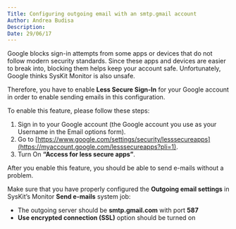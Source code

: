 ```yaml
---
Title: Configuring outgoing email with an smtp.gmail account
Author: Andrea Budisa
Description:
Date: 29/06/17
---
```

Google blocks sign-in attempts from some apps or devices that do not follow modern security standards. Since these apps and devices are easier to break into, blocking them helps keep your account safe. Unfortunately, Google thinks SysKit Monitor is also unsafe.

Therefore, you have to enable __Less Secure Sign-In__ for your Google account in order to enable sending emails in this configuration.

To enable this feature, please follow these steps:

1. Sign in to your Google account (the Google account you use as your Username in the Email options form).
1. Go to [https://www.google.com/settings/security/lesssecureapps](https://myaccount.google.com/lesssecureapps?pli=1).
1. Turn On __“Access for less secure apps”__.

After you enable this feature, you should be able to send e-mails without a problem.

Make sure that you have properly configured the __Outgoing email settings__ in SysKit’s Monitor __Send e-mails__ system job:

* The outgoing server should be __smtp.gmail.com__ with port __587__
* __Use encrypted connection (SSL)__ option should be turned on
